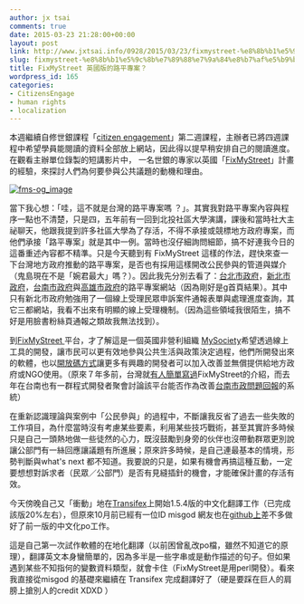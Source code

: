 ```yaml
---
author: jx tsai
comments: true
date: 2015-03-23 21:28:00+00:00
layout: post
link: http://www.jxtsai.info/0928/2015/03/23/fixmystreet-%e8%8b%b1%e5%9c%8b%e7%89%88%e7%9a%84%e8%b7%af%e5%b9%b3%e5%b0%88%e6%a1%88%ef%bc%9f/
slug: fixmystreet-%e8%8b%b1%e5%9c%8b%e7%89%88%e7%9a%84%e8%b7%af%e5%b9%b3%e5%b0%88%e6%a1%88%ef%bc%9f
title: FixMyStreet 英國版的路平專案？
wordpress_id: 165
categories:
- CitizensEngage
- human rights
- localization
---
```


本週繼續自修世銀課程「[citizen engagement](https://class.coursera.org/engagecitizen-001)」第二週課程，主辦者已將四週課程中希望學員能閱讀的資料全部放上網站，因此得以提早稍安排自己的閱讀進度。在觀看主辦單位錄製的短講影片中， 一名世銀的專家以英國「[FixMyStreet](https://www.fixmystreet.com/)」計畫的經驗，來探討人們為何要參與公共議題的動機和理由。  
  
[![fms-og_image](https://2.bp.blogspot.com/-_8r_f7Gyte4/V3yzVTMB12I/AAAAAAAAKN0/gxpATmF3LnMZ9_5EK1tZcChqn5y2aGbkQCLcB/s320/fms-og_image.png)](https://www.fixmystreet.com/)  
  
當下我心想：「哇，這不就是台灣的路平專案嗎 ？」。其實我對路平專案內容與程序一點也不清楚，只是四，五年前有一回到北投社區大學演講，課後和當時社大主祕聊天，他跟我提到許多社區大學為了存活，不得不承接或競標地方政府專案，而他們承接「路平專案」就是其中一例。當時也沒仔細詢問細節，搞不好連我今日的這番重述內容都不精準。只是今天聽到有 FixMyStreet 這樣的作法，趕快來查一下台灣地方政府推動的路平專案，是否也有採用這樣開改公民參與的管道與媒介（鬼島現在不是「婉君最大」嗎？）。因此我先分別去看了：[台北市政府](http://ncp.tcg.gov.tw/webpage/templates/road/road.html)，[新北市政府](http://rdm.ntpc.gov.tw/Road/)，[台南市政府](http://tnroad.tainan.gov.tw/)與[高雄市政府](http://pipegis.kcg.gov.tw/flatroad/PagedPage.aspx?cid=9)的路平專案網站（因為剛好是g首頁結果）。其中只有新北市政府勉強用了一個線上受理民眾申訴案件通報表單與處理進度查詢，其它三都網站，我看不出來有明顯的線上受理機制。（因為這些領域我很陌生，搞不好是用臉書粉絲頁通報之類故我無法找到）。  
  
到[FixMyStreet ](https://www.fixmystreet.org/)平台，才了解這是一個英國非營利組織 [MySociety](https://www.mysociety.org/about/)希望透過線上工具的開發，讓市民可以更有效地參與公共生活與政策決定過程，他們所開發出來的軟體，也以[開放碼方式](https://github.com/mysociety)讓更多有興趣的開發者可以加入改善並無償提供給地方政府或NGO使用。（原來７年多前，台灣就[有人簡單寫過](http://jas9.blogspot.tw/2007/12/web20.html)FixMyStreet的介紹，而去年在台南也有一群程式開發者聚會討論該平台能否作為改善[台南市政問題回報](http://35around.blogspot.tw/2014/06/311.html)的系統）  
  
在重新認識理論與案例中「公民參與」的過程中，不斷讓我反省了過去一些失敗的工作項目，為什麼當時沒有考慮某些要素，利用某些技巧戰術，甚至其實許多時候只是自己一頭熱地做一些徒然的心力，既沒鼓勵到身旁的伙伴也沒帶動群眾更別說讓公部門有一絲回應讓議題有所進展；原來許多時候，是自己連最基本的情境，形勢判斷與what's next 都不知道。我要說的只是，如果有機會再搞這種互動，一定要想想對訴求者（民眾／公部門）是否有見縫插針的機會，才能確保計畫的存活有效。　  
  
今天傍晚自己又「衝動」地在[Transifex](https://www.transifex.com/projects/p/fixmystreet/)上開始1.5.4版的中文化翻譯工作（已完成該版20%左右），但原來10月前已經有一位ID misgod 網友也在[github上](https://github.com/misgod/fixmystreet)差不多做好了前一版的中文化po工作。  
  
這是自己第一次試作軟體的在地化翻譯（以前困曾亂改po檔，雖然不知道它的原理），翻譯英文本身蠻簡單的，因為多半是一些字串或是動作描述的句子。但如果遇到某些不知指何的變數資料類型，就會卡住（FixMyStreet是用perl開發）。看來我直接從misgod 的基礎來繼續在 Transifex 完成翻譯好了（硬是要踩在巨人的肩膀上搶別人的credit XDXD ）
